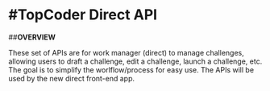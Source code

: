 #TopCoder Direct API
==========

##**OVERVIEW**

These set of APIs are for work manager (direct) to manage challenges, allowing users to draft a challenge, edit a challenge, launch a challenge, etc. The goal is to simplify the worlflow/process for easy use. The APIs will be used by the new direct front-end app.
